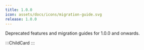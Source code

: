 ```yaml
---
title: 1.0.0
icon: assets/docs/icons/migration-guide.svg
release: 1.0.0
---
```


Deprecated features and migration guides for 1.0.0 and onwards.

:::ChildCard
:::
